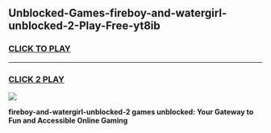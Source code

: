 
## Unblocked-Games-fireboy-and-watergirl-unblocked-2-Play-Free-yt8ib
<h3>
<a href="https://premium76.site?title=fireboy-and-watergirl-unblocked-2&ref=19M">CLICK TO PLAY</a></h3>
<hr>

<h3>
<a href="https://premium76.site?title=fireboy-and-watergirl-unblocked-2&ref=19M">CLICK 2 PLAY</a>
  
</h3>

<a href="https://premium76.site?title=fireboy-and-watergirl-unblocked-2&ref=19M"><img src="https://clearcache.store/games.png"></a>


**fireboy-and-watergirl-unblocked-2 games unblocked: Your Gateway to Fun and Accessible Online Gaming**
